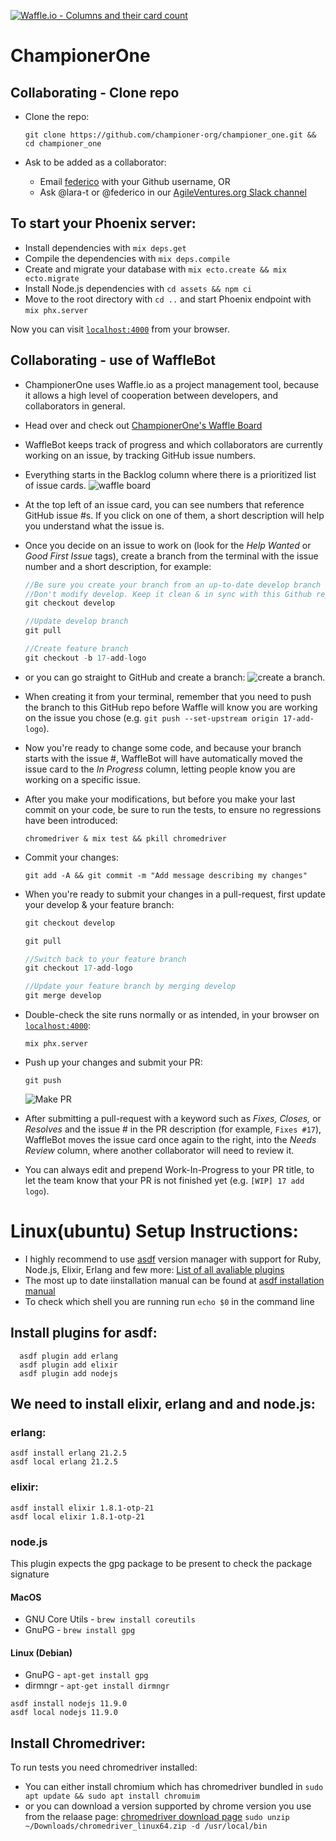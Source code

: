 [![Waffle.io - Columns and their card count](https://badge.waffle.io/championer-org/championer_one.svg?columns=all)](https://waffle.io/championer-org/championer_one)

# ChampionerOne
## Collaborating - Clone repo

  * Clone the repo:

      `git clone https://github.com/championer-org/championer_one.git && cd championer_one`

  * Ask to be added as a collaborator:
    * Email [federico](mailto:federico@championer.org?Subject=I%20want%20to%20collaborate%20on%20ChampionerOne) with your Github username, OR
    * Ask @lara-t or @federico in our [AgileVentures.org Slack channel](https://agileventures.slack.com/messages/phoenix_one)

## To start your Phoenix server:

  * Install dependencies with `mix deps.get`
  * Compile the dependencies with `mix deps.compile`
  * Create and migrate your database with `mix ecto.create && mix ecto.migrate`
  * Install Node.js dependencies with `cd assets && npm ci`
  * Move to the root directory with `cd ..` and start Phoenix endpoint with `mix phx.server`

Now you can visit [`localhost:4000`](http://localhost:4000) from your browser.

## Collaborating - use of WaffleBot

  * ChampionerOne uses Waffle.io as a project management tool, because it allows a high level of cooperation between developers, and collaborators in general.

  * Head over and check out [ChampionerOne's Waffle Board](https://waffle.io/championer-org/championer_one)

  * WaffleBot keeps track of progress and which collaborators are currently working on an issue, by tracking GitHub issue numbers.

  * Everything starts in the Backlog column where there is a prioritized list of issue cards. ![waffle board](https://dl.dropbox.com/s/4f6o3mqkd365huk/waffle-board.png?dl=0)

  * At the top left of an issue card, you can see numbers that reference GitHub issue #s. If you click on one of them, a short description will help you understand what the issue is.

  * Once you decide on an issue to work on (look for the *Help Wanted* or *Good First Issue* tags), create a branch from the terminal with the issue number and a short description, for example:

    ```js
    //Be sure you create your branch from an up-to-date develop branch
    //Don't modify develop. Keep it clean & in sync with this Github repo's develop branch
    git checkout develop

    //Update develop branch
    git pull

    //Create feature branch
    git checkout -b 17-add-logo
    ```

  * or you can go straight to GitHub and create a branch: ![create a   branch.](https://dl.dropbox.com/s/e3q4i7ikcz387xl/create-branch-github.png?dl=0)

  * When creating it from your terminal, remember that you need to push the branch to this GitHub repo before Waffle will know you are working on the issue you chose (e.g. `git push --set-upstream origin 17-add-logo`).

  * Now you're ready to change some code, and because your branch starts with the issue #, WaffleBot will have automatically moved the issue card to the *In Progress* column, letting people know you are working on a specific issue.

  * After you make your modifications, but before you make your last commit on your code, be sure to run the tests, to ensure no regressions have been introduced:

    `chromedriver & mix test && pkill chromedriver`

  * Commit your changes:

    `git add -A && git commit -m "Add message describing my changes"`

  * When you're ready to submit your changes in a pull-request, first update your develop & your feature branch:
      ```js
    git checkout develop

    git pull

    //Switch back to your feature branch
    git checkout 17-add-logo

    //Update your feature branch by merging develop
    git merge develop
    ```

  * Double-check the site runs normally or as intended, in your browser on [`localhost:4000`](http://localhost:4000):

    `mix phx.server`

  * Push up your changes and submit your PR:

    `git push`

    ![Make PR](https://dl.dropbox.com/s/j50pk714r3i872p/Screenshot%202018-06-07%2001.58.45.png)

  * After submitting a pull-request with a keyword such as *Fixes, Closes,* or *Resolves* and the issue # in the PR description (for example, `Fixes #17`), WaffleBot moves the issue card once again to the right, into the *Needs Review* column, where another collaborator will need to review it.

   * You can always edit and prepend Work-In-Progress to your PR title, to let the team know that your PR is not finished yet (e.g. `[WIP] 17 add logo`).

# Linux(ubuntu) Setup Instructions:
  * I highly recommend to use [asdf](https://github.com/asdf-vm/asdf/) version manager with support for Ruby, Node.js, Elixir, Erlang and few more: [List of all avaliable plugins](https://asdf-vm.github.io/asdf/#/plugins-all)
  * The most up to date iinstallation manual can be found at [asdf installation manual](https://github.com/asdf-vm/asdf/#/core-manage-asdf-vm)
  * To check which shell you are running run `echo $0` in the command line

## Install plugins for asdf:
```
  asdf plugin add erlang
  asdf plugin add elixir
  asdf plugin add nodejs
```

## We need to install elixir, erlang and  and node.js:
### erlang:
```
asdf install erlang 21.2.5
asdf local erlang 21.2.5
```
### elixir:
```
asdf install elixir 1.8.1-otp-21
asdf local elixir 1.8.1-otp-21
```
### node.js
This plugin expects the gpg package to be present to check the package signature
#### MacOS
* GNU Core Utils - `brew install coreutils`
* GnuPG - `brew install gpg`
#### Linux (Debian)
* GnuPG - `apt-get install gpg`
* dirmngr - `apt-get install dirmngr`
```
asdf install nodejs 11.9.0
asdf local nodejs 11.9.0
```

## Install Chromedriver:

To run tests you need chromedriver installed:
* You can either install chromium which has chromedriver bundled in 
    `sudo apt update && sudo apt install chromuim`
* or you can download a version supported by chrome version you use from the relaase page:
[chromedriver download page](http://chromedriver.chromium.org/downloads)
`sudo unzip ~/Downloads/chromedriver_linux64.zip -d /usr/local/bin`


